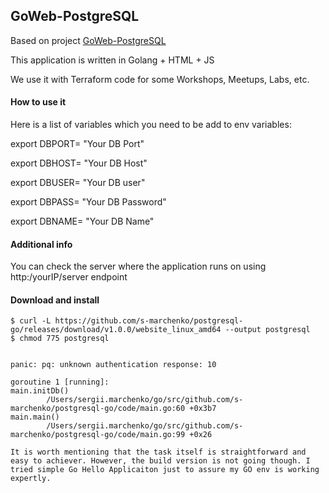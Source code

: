 ## GoWeb-PostgreSQL

Based on project [GoWeb-PostgreSQL](https://adaickalavan.github.io/portfolio/golang-web-application-with-postgresql/)

This application is written in Golang + HTML + JS

We use it with Terraform code for some Workshops, Meetups, Labs, etc.

#### How to use it

Here is a list of variables which you need to be add to env variables:

export DBPORT= "Your DB Port"

export DBHOST= "Your DB Host"

export DBUSER= "Your DB user"

export DBPASS= "Your DB Password"

export DBNAME= "Your DB Name"

#### Additional info

You can check the server where the application runs on using http:/yourIP/server endpoint 

#### Download and install
```
$ curl -L https://github.com/s-marchenko/postgresql-go/releases/download/v1.0.0/website_linux_amd64 --output postgresql
$ chmod 775 postgresql


panic: pq: unknown authentication response: 10

goroutine 1 [running]:
main.initDb()
        /Users/sergii.marchenko/go/src/github.com/s-marchenko/postgresql-go/code/main.go:60 +0x3b7
main.main()
        /Users/sergii.marchenko/go/src/github.com/s-marchenko/postgresql-go/code/main.go:99 +0x26

It is worth mentioning that the task itself is straightforward and easy to achiever. However, the build version is not going though. I tried simple Go Hello Applicaiton just to assure my GO env is working expertly. 

```